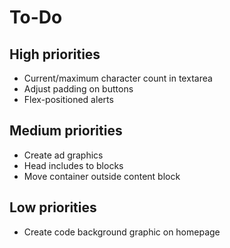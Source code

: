 # To-Do

## High priorities

- Current/maximum character count in textarea
- Adjust padding on buttons
- Flex-positioned alerts

## Medium priorities

- Create ad graphics
- Head includes to blocks
- Move container outside content block

## Low priorities

- Create code background graphic on homepage
